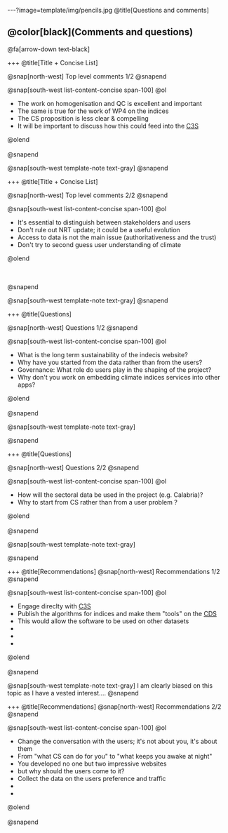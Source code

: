 ---?image=template/img/pencils.jpg
@title[Questions and comments]

## @color[black](Comments and questions)

@fa[arrow-down text-black]

+++
@title[Title + Concise List]

@snap[north-west]
Top level comments 1/2
@snapend

@snap[south-west list-content-concise span-100]
@ol
-  The work on homogenisation and QC is excellent and important
- The same is true for the work of WP4 on the indices
- The CS proposition is less clear & compelling
- It will be important to discuss how this could feed into the [C3S](http://climate.copernicus.eu)

@olend
<br><br>
@snapend

@snap[south-west template-note text-gray]
@snapend

+++
@title[Title + Concise List]

@snap[north-west]
Top level comments 2/2
@snapend


@snap[south-west list-content-concise span-100]
@ol
-  It's essential to distinguish between stakeholders and users
- Don't rule out NRT update; it could be a useful evolution
- Access to data is not the main issue (authoritativeness and the trust)
- Don't try to second guess user understanding of climate

@olend

<br><br>
@snapend

@snap[south-west template-note text-gray]
@snapend


+++
@title[Questions]

@snap[north-west]
Questions 1/2
@snapend

@snap[south-west list-content-concise span-100]
@ol
- What is the long term sustainability of the indecis website?
- Why have you started from the data rather than from the users?
- Governance: What role do users play in the shaping of the project?
- Why don't you work on embedding climate indices services into other apps?

@olend
<br><br>
@snapend

@snap[south-west template-note text-gray]

@snapend

+++
@title[Questions]

@snap[north-west]
Questions 2/2
@snapend

@snap[south-west list-content-concise span-100]
@ol
- How will the sectoral data be used in the project (e.g. Calabria)?
- Why to start from CS rather than from a user problem ?

@olend
<br><br>
@snapend

@snap[south-west template-note text-gray]

@snapend


+++
@title[Recommendations]
@snap[north-west]
Recommendations 1/2
@snapend

@snap[south-west list-content-concise span-100]
@ol
- Engage direclty with [C3S](http://climate.copernicus.eu)
- Publish the algorithms for indices and make them "tools" on the [CDS](http://cds.climate.copernicus.eu)
- This would allow the software to be used on other datasets
-
-
-

@olend
<br><br>
@snapend

@snap[south-west template-note text-gray]
I am clearly biased on this topic as I have a vested interest....
@snapend

+++
@title[Recommendations]
@snap[north-west]
Recommendations 2/2
@snapend

@snap[south-west list-content-concise span-100]
@ol
- Change the conversation with the users; it's not about you, it's about them
- From "what CS can do for you" to "what keeps you awake at night"
- You developed no one but two impressive websites
- but why should the users come to it?
- Collect the data on the users preference and traffic
-
-

@olend
<br><br>
@snapend
